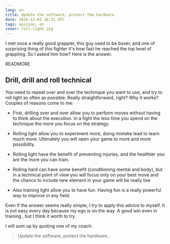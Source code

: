 ```yaml
---
lang: en
title: Update the software, protect the hardware
date: 2016-12-03 16:31 UTC
tags: opinion, en
cover: roll-light.jpg
---
```


I met once a really good grappler, this guy used to be boxer, and one of surprising thing of this fighter it's how fast he reached the top level of grappling.
So I asked him how?
Here is the answer.

READMORE

## Drill, drill and roll technical

You need to repeat over and over the technique you want to use, and try to roll light as often as possible. 
Really straightforward, right? Why it works? Couples of reasons come to me:

- First, drilling over and over allow you to perform moves without having to think about the execution. In a fight the less time you spend on the technique the more you focus on the strategy.

- Rolling light allow you to experiment more, doing mistake lead to learn much more. Ultimately you will open your game to more and more possibility.

- Rolling light have the benefit of preventing injuries, and the healthier you are the more you can train.

- Rolling hard can have some benefit (conditioning mental and body), but in a technical point of view you will focus only on your best move and the chance to include new element in your game will be really low

- Also training light allow you to have fun. Having fun is a really powerful way to improve in any field. 

Even if the answer seems really simple, I try to apply this advice to myself. 
It is not easy every day because my ego is on the way.
A good win even in training 
, but I think it worth to try. 

I will sum up by quoting one of my coach: 
> Update the software, protect the hardware...

